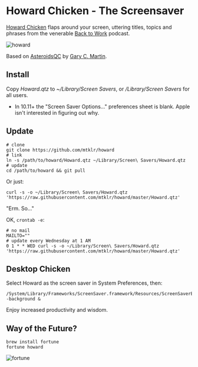 # Howard Chicken - The Screensaver
[Howard Chicken](http://5by5.tv/b2w/126) flaps around your screen, uttering titles, topics and phrases from the venerable [Back to Work](http://5by5.tv/b2w) podcast.

![howard](https://mtklr.github.com/images/howard.png)

Based on [AsteroidsQC](http://garycmartin.com/osx/AsteroidsQC.qtz.zip) by [Gary C. Martin](http://osx.garycmartin.com).

## Install
Copy _Howard.qtz_ to _~/Library/Screen Savers_, or _/Library/Screen Savers_ for all users.

* In 10.11+ the "Screen Saver Options..." preferences sheet is blank. Apple isn't interested in figuring out why.

## Update
```
# clone
git clone https://github.com/mtklr/howard
# link
ln -s /path/to/howard/Howard.qtz ~/Library/Screen\ Savers/Howard.qtz
# update
cd /path/to/howard && git pull
```

Or just:

```
curl -s -o ~/Library/Screen\ Savers/Howard.qtz 'https://raw.githubusercontent.com/mtklr/howard/master/Howard.qtz'
```

"Erm. So..."

OK, `crontab -e`:

```
# no mail
MAILTO=""
# update every Wednesday at 1 AM
0 1 * * WED curl -s -o ~/Library/Screen\ Savers/Howard.qtz 'https://raw.githubusercontent.com/mtklr/howard/master/Howard.qtz'
```

## Desktop Chicken
Select Howard as the screen saver in System Preferences, then:

```
/System/Library/Frameworks/ScreenSaver.framework/Resources/ScreenSaverEngine.app/Contents/MacOS/ScreenSaverEngine -background &
```

Enjoy increased productivity and wisdom.

## Way of the Future?
```
brew install fortune
fortune howard
```

![fortune](https://mtklr.github.com/images/howard-fortune.png)

